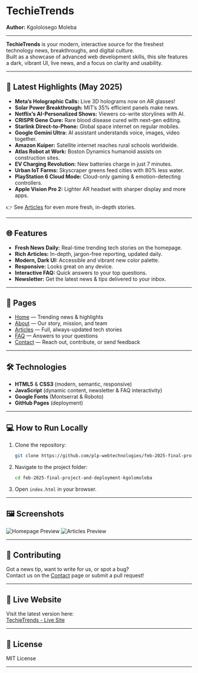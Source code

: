 # TechieTrends

**Author:** Kgololosego Moleba

---

**TechieTrends** is your modern, interactive source for the freshest technology news, breakthroughs, and digital culture.  
Built as a showcase of advanced web development skills, this site features a dark, vibrant UI, live news, and a focus on clarity and usability.

---

## 🚀 Latest Highlights (May 2025)

- **Meta’s Holographic Calls:** Live 3D holograms now on AR glasses!
- **Solar Power Breakthrough:** MIT’s 35% efficient panels make news.
- **Netflix’s AI-Personalized Shows:** Viewers co-write storylines with AI.
- **CRISPR Gene Cure:** Rare blood disease cured with next-gen editing.
- **Starlink Direct-to-Phone:** Global space internet on regular mobiles.
- **Google Gemini Ultra:** AI assistant understands voice, images, video together.
- **Amazon Kuiper:** Satellite internet reaches rural schools worldwide.
- **Atlas Robot at Work:** Boston Dynamics humanoid assists on construction sites.
- **EV Charging Revolution:** New batteries charge in just 7 minutes.
- **Urban IoT Farms:** Skyscraper greens feed cities with 80% less water.
- **PlayStation 6 Cloud Mode:** Cloud-only gaming & emotion-detecting controllers.
- **Apple Vision Pro 2:** Lighter AR headset with sharper display and more apps.

👉 See [Articles](blog.html) for even more fresh, in-depth stories.

---

## 🌐 Features

- **Fresh News Daily:** Real-time trending tech stories on the homepage.
- **Rich Articles:** In-depth, jargon-free reporting, updated daily.
- **Modern, Dark UI:** Accessible and vibrant new color palette.
- **Responsive:** Looks great on any device.
- **Interactive FAQ:** Quick answers to your top questions.
- **Newsletter:** Get the latest news & tips delivered to your inbox.

---

## 📄 Pages

- [Home](index.html) — Trending news & highlights
- [About](about.html) — Our story, mission, and team
- [Articles](blog.html) — Full, always-updated tech stories
- [FAQ](faq.html) — Answers to your questions
- [Contact](contact.html) — Reach out, contribute, or send feedback

---

## 🛠️ Technologies

- **HTML5** & **CSS3** (modern, semantic, responsive)
- **JavaScript** (dynamic content, newsletter & FAQ interactivity)
- **Google Fonts** (Montserrat & Roboto)
- **GitHub Pages** (deployment)

---

## 💻 How to Run Locally

1. Clone the repository:
    ```bash
    git clone https://github.com/plp-webtechnologies/feb-2025-final-project-and-deployment-kgolomoleba.git
    ```
2. Navigate to the project folder:
    ```bash
    cd feb-2025-final-project-and-deployment-kgolomoleba
    ```
3. Open `index.html` in your browser.

---

## 🖼️ Screenshots

![Homepage Preview](./images/screenshot1.png)
![Articles Preview](./images/screenshot2.png)

---

## 🤝 Contributing

Got a news tip, want to write for us, or spot a bug?  
Contact us on the [Contact](contact.html) page or submit a pull request!

---

## 📢 Live Website

Visit the latest version here:  
[TechieTrends - Live Site](https://plp-webtechnologies.github.io/feb-2025-final-project-and-deployment-kgolomoleba/)

---

## 📄 License

MIT License

---
